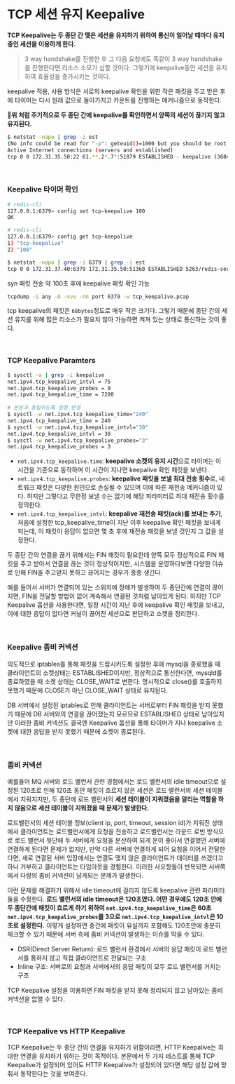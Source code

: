 # TCP 세션 유지 Keepalive

**TCP Keepalive는 두 종단 간 맺은 세션을 유지하기 위하여 통신이 일어날 때마다 유지중인 세션을 이용하게 한다.**

> 3 way handshake를 진행한 후 그 다음 요청에도 똑같이 3 way handshake를 진행한다면 리소스 소모가 심할 것이다. 그렇기에 keepalive동안 세션을 유지하여 효율성을 증가시키는 것이다.

keepalive 적용, 사용 방식은 서로의 keepalive 확인을 위한 작은 패킷을 주고 받은 후에 타이머는 다시 원래 값으로 돌아가지고 카운트를 진행하는 메커니즘으로 동작한다.

**위 처럼 주기적으로 두 종단 간에 keepalive를 확인하면서 양쪽의 세션이 끊기지 않고 유지된다.**

```bash
$ netstat -napo | grep -i est
(No info could be read for "-p": geteuid()=1000 but you should be root.)
Active Internet connections (servers and established) 
tcp 0 0 172.31.35.50:22 61.**.2*.7*:51079 ESTABLISHED - keepalive (3684.64/0/0) # 현재 타이머가 3684초 가량 남음
```


<br>

### Keepalive 타이머 확인

```bash
# redis-cli  
127.0.0.1:6379> config set tcp-keepalive 100  
OK  

# redis-cli  
127.0.0.1:6379> config get tcp-keepalive  
1) "tcp-keepalive"  
2) "100"  

$ netstat -napo | grep -i 6379 | grep -i est  
tcp 0 0 172.31.37.40:6379 172.31.35.50:51368 ESTABLISHED 5263/redis-server 0 keepalive (100.00/0/0)
```


syn 패킷 전송 약 100초 후에 keepalive 패킷 확인 가능
```bash
tcpdump -i any -A -vvv -nn port 6379 -w tcp_keepalive.pcap
```

tcp keepalive의 패킷은 `68bytes`정도로 매우 작은 크기다. 그렇기 때문에 종단 간의 세션 유지를 위해 많은 리소스가 필요치 않아 가능하면 켜져 있는 상태로 통신하는 것이 좋다.

<br>

### TCP Keepalive Paramters

```bash
$ sysctl -a | grep -i keepalive  
net.ipv4.tcp_keepalive_intvl = 75  
net.ipv4.tcp_keepalive_probes = 9  
net.ipv4.tcp_keepalive_time = 7200  
  
# 본문과 동일하도록 설정 변경  
$ sysctl -w net.ipv4.tcp_keepalive_time="240"  
net.ipv4.tcp_keepalive_time = 240  
$ sysctl -w net.ipv4.tcp_keepalive_intvl="30"  
net.ipv4.tcp_keepalive_intvl = 30  
$ sysctl -w net.ipv4.tcp_keepalive_probes="3"  
net.ipv4.tcp_keepalive_probes = 3
```

- `net.ipv4.tcp_keepalive.time`: **keepalive 소켓의 유지 시간**으로 타이머는 이 시간을 기준으로 동작하며 이 시간이 지나면 keepalive 확인 패킷을 보낸다.
- `net.ipv4.tcp_keepalive.probes`: **keepalive 패킷을 보낼 최대 전송 횟수**로, 네트워크 패킷은 다양한 원인으로 손실될 수 있으며 이에 따른 재전송 메커니즘이 있다. 하지만 그렇다고 무한정 보낼 수는 없기에 해당 파라미터로 최대 재전송 횟수를 정의한다.
- `net.ipv4.tcp_keepalive_intvl`: **keepalive 재전송 패킷(ack)를 보내는 주기**, 처음에 설정한 tcp_keepalive_time이 지난 이후 keepalive 확인 패킷을 보내게 되는데, 이 패킷이 응답이 없으면 몇 초 후에 재전송 패킷을 보낼 것인지 그 값을 설정한다.

두 종단 간의 연결을 끊기 위해서는 FIN 패킷이 필요한데 양쪽 모두 정상적으로 FIN 패킷을 주고 받아서 연결을 끊는 것이 정상적이지만, 시스템을 운영하다보면 다양한 이슈로 인해 FIN을 주고받지 못하고 끊어지는 경우가 종종 생긴다.

예를 들어서 서버가 연결되어 있는 스위치에 장애가 발생하여 두 종단간에 연결이 끊어지면, FIN을 전달할 방법이 없어 계속해서 연결된 것처럼 남아있게 된다. 하지만 TCP Keepalive 옵션을 사용한다면, 일정 시간이 지난 후에 keepalive 확인 패킷을 보내고, 이에 대한 응답이 없다면 커널이 끊어진 세션으로 판단하고 소켓을 정리한다.

<br>

### Keepalive 좀비 커넥션

의도적으로 iptables를 통해 패킷을 드랍시키도록 설정한 후에 mysql을 종료했을 때 클라이언트의 소켓상태는 ESTABLISHED이지만, 정상적으로 통신한다면, mysqld를 종료하였을 때 소켓 상태는 CLOSE_WAIT로 변한다. 명시적으로 close()를 호출하지 못했기 때문에 CLOSE가 아닌 CLOSE_WAIT 상태로 유지된다.

DB 서버에서 설정된 iptables로 인해 클라이언트는 서버로부터 FIN 패킷을 받지 못했기 때문에 DB 서버와의 연결을 끊어졌는지 모르므로 ESTABLISHED 상태로 남아있지만 이러한 좀비 커넥션도 결국엔 Keepalive 옵션을 통해 타이머가 지나 keepalive 소켓에 대한 응답을 받지 못했기 때문에 소켓이 종료된다.


<br>

### 좀비 커넥션

예를들어 MQ 서버와 로드 밸런서 관련 경험에서는 로드 밸런서의 idle timeout으로 설정된 120초로 인해 120초 동안 패킷이 흐르지 않은 세션은 로드 밸런서의 세션 테이블에서 지워지지만, 두 종단에 로드 밸런서의 **세션 테이블이 지워졌음을 알리는 역할을 하지 않음으로 세션 테이블이 지워졌을 때 문제가 발생한다.**

로드밸런서의 세션 테이블 정보(client ip, port, timeout, session id)가 지워진 상태에서 클라이언트는 로드밸런서에게 요청을 전송하고 로드밸런서는 라운드 로빈 방식으로 로드 밸런서 뒷단에 두 서버에게 요청을 분산하여 되게 운이 좋아서 연결했떤 서버에 연결하게 된다면 문제가 없지만, 만약 다른 서버에 연결하게 되어 요청을 이어서 전달한다면, 새로 연결된 서버 입장에서는 연결도 맺지 않은 클라이언트가 데이터를 쓰겠다고 하니 거부하고 클라이언트는 타임아웃을 경험한다. 이러한 사오항들이 반복되면 서버쪽에서 다량의 좀비 커넥션이 남게되는 문제가 발생한다.

이런 문제를 해결하기 위해서 idle timeout에 걸리지 않도록 keepalive 관련 파라미터들을 수정한다. **로드 밸런서의 idle timeout은 120초였다. 어떤 경우에도 120초 안에 두 종단간에 패킷이 흐르게 하기 위하여 `net.ipv4.tcp_keepalive_time`은 60초 `net.ipv4.tcp_keepalive_probes`를 3으로 `net.ipv4.tcp_keepalive_intvl`은 10초로 설정한다.** 이렇게 설정하면 중간에 패킷이 유실까지 포함해도 120초안에 충분히 체크할 수 있기 때문에 서버 측에 좀비 커넥션이 발생하는 이슈를 막을 수 있다.

- DSR(Direct Server Return): 로드 밸런서 환경에서 서버의 응답 패킷이 로드 밸런서를 통하지 않고 직접 클라이언트로 전달되는 구조
- Inline 구조: 서버로의 요청과 서버에서의 응답 패킷이 모두 로드 밸런서를 거치는 구조

TCP Keepalive 설정을 이용하면 FIN 패킷을 받지 못해 정리되지 않고 남아있는 좀비 커넥션을 없앨 수 있다.

<br>

### TCP Keepalive vs HTTP Keepalive

TCP Keepalive는 두 종단 간의 연결을 유지하기 위함이라면, HTTP Keepalive는 최대한 연결을 유지하기 위하는 것이 목적이다. 본문에서 두 가지 테스트를 통해 TCP Keepalive가 설정되어 있어도 HTTP Keepalive가 설정되어 있다면 해당 설정 값에 맞춰서 동작한다는 것을 보여준다.


<br>

